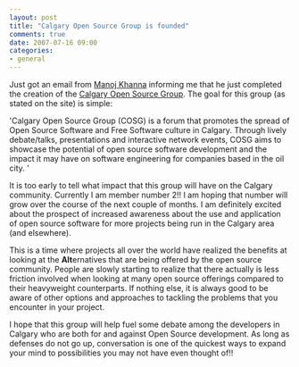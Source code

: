 ```yaml
---
layout: post
title: "Calgary Open Source Group is founded"
comments: true
date: 2007-07-16 09:00
categories:
- general
---
```


Just got an email from [Manoj Khanna](http://www.manojkhanna.com/) informing me that he just completed the creation of the [Calgary Open Source Group](http://calgaryos.ning.com/). The goal for this group (as stated on the site) is simple:

'Calgary Open Source Group (COSG) is a forum that promotes the spread of Open Source Software and Free Software culture in Calgary. Through lively debate/talks, presentations and interactive network events, COSG aims to showcase the potential of open source software development and the impact it may have on software engineering for companies based in the oil city. '

It is too early to tell what impact that this group will have on the Calgary community. Currently I am member number 2!! I am hoping that number will grow over the course of the next couple of months. I am definitely excited about the prospect of increased awareness about the use and application of open source software for more projects being run in the Calgary area (and elsewhere).

This is a time where projects all over the world have realized the benefits at looking at the <strong>Alt</strong>ernatives that are being offered by the open source community. People are slowly starting to realize that there actually is less friction involved when looking at many open source offerings compared to their heavyweight counterparts. If nothing else, it is always good to be aware of other options and approaches to tackling the problems that you encounter in your project.

I hope that this group will help fuel some debate among the developers in Calgary who are both for and against Open Source development. As long as defenses do not go up, conversation is one of the quickest ways to expand your mind to possibilities you may not have even thought of!!




